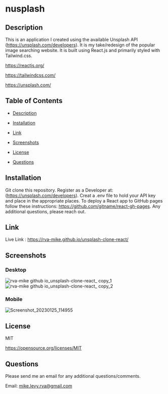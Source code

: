 # nusplash

  ## Description
This is an application I created using the available Unsplash API (https://unsplash.com/developers). It is my take/redesign of the popular image searching website. It is built using React.js and primarily styled with Tailwind.css.

https://reactjs.org/

https://tailwindcss.com/

https://unsplash.com/

  ## Table of Contents
  * [Description](#description)
  * [Installation](#installation)

  * [Link](#link)
  * [Screenshots](#screenshots)
  * [License](#license)
  * [Questions](#questions)

  ## Installation
  
  Git clone this repository. Register as a Developer at: (https://unsplash.com/developers). Creat a .env file to hold your API key and place in the appropriate places. To deploy a React app to GitHub pages follow these instructions: https://github.com/gitname/react-gh-pages. Any additional questions, please reach out. 
  
  ## Link 
  
  Live Link : https://rva-mike.github.io/unsplash-clone-react/
  
  ## Screenshots
  
  ### Desktop
  
![rva-mike github io_unsplash-clone-react_ copy_1](https://user-images.githubusercontent.com/105617274/214625454-7f6b30e3-234c-4a06-aa4e-f8609e67fa6e.png)
![rva-mike github io_unsplash-clone-react_ copy_2](https://user-images.githubusercontent.com/105617274/214625524-9b12a138-ca62-44d0-9669-d4bf7ceaaf19.png)


### Mobile

![Screenshot_20230125_114955](https://user-images.githubusercontent.com/105617274/214626341-313d8b7b-48be-44dd-ad15-5dc698111aa6.png)


  ## License
  MIT

  https://opensource.org/licenses/MIT


  ## Questions
  Please send me an email for any additional questions/comments.

  Email: mike.levy.rva@gmail.com




